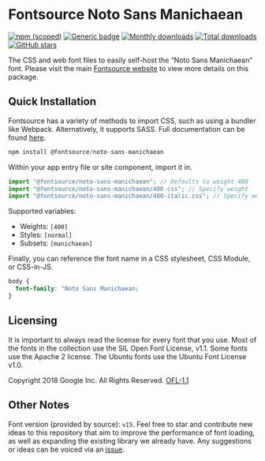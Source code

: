 # Fontsource Noto Sans Manichaean

[![npm (scoped)](https://img.shields.io/npm/v/@fontsource/noto-sans-manichaean?color=brightgreen)](https://www.npmjs.com/package/@fontsource/noto-sans-manichaean) [![Generic badge](https://img.shields.io/badge/fontsource-passing-brightgreen)](https://github.com/fontsource/fontsource) [![Monthly downloads](https://badgen.net/npm/dm/@fontsource/noto-sans-manichaean)](https://github.com/fontsource/fontsource) [![Total downloads](https://badgen.net/npm/dt/@fontsource/noto-sans-manichaean)](https://github.com/fontsource/fontsource) [![GitHub stars](https://img.shields.io/github/stars/fontsource/fontsource.svg?style=social&label=Star)](https://github.com/fontsource/fontsource/stargazers)

The CSS and web font files to easily self-host the “Noto Sans Manichaean” font. Please visit the main [Fontsource website](https://fontsource.org/fonts/noto-sans-manichaean) to view more details on this package.

## Quick Installation

Fontsource has a variety of methods to import CSS, such as using a bundler like Webpack. Alternatively, it supports SASS. Full documentation can be found [here](https://beta.fontsource.org/docs/getting-started/introduction).

```javascript
npm install @fontsource/noto-sans-manichaean
```

Within your app entry file or site component, import it in.

```javascript
import "@fontsource/noto-sans-manichaean"; // Defaults to weight 400
import "@fontsource/noto-sans-manichaean/400.css"; // Specify weight
import "@fontsource/noto-sans-manichaean/400-italic.css"; // Specify weight and style

```

Supported variables:
- Weights: `[400]`
- Styles: `[normal]`
- Subsets: `[manichaean]`

Finally, you can reference the font name in a CSS stylesheet, CSS Module, or CSS-in-JS.

```css
body {
  font-family: "Noto Sans Manichaean;
}
```

## Licensing
It is important to always read the license for every font that you use.
Most of the fonts in the collection use the SIL Open Font License, v1.1. Some fonts use the Apache 2 license. The Ubuntu fonts use the Ubuntu Font License v1.0.

Copyright 2018 Google Inc. All Rights Reserved.
[OFL-1.1](http://scripts.sil.org/OFL)

## Other Notes
Font version (provided by source): `v15`.
Feel free to star and contribute new ideas to this repository that aim to improve the performance of font loading, as well as expanding the existing library we already have. Any suggestions or ideas can be voiced via an [issue](https://github.com/fontsource/fontsource/issues).